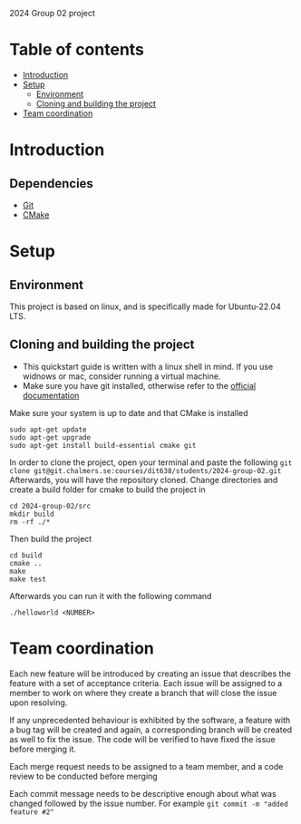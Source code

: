 2024 Group 02 project
# Table of contents
- [Introduction](#introduction)
- [Setup](#setup)
    - [Environment](#environment)
    - [Cloning and building the project](#cloning-the-project)
- [Team coordination](#team-coordination)

# Introduction


## Dependencies
* [Git](https://git-scm.com/book/en/v2/Getting-Started-Installing-Git)
* [CMake](https://cmake.org/)


# Setup
## Environment
This project is based on linux, and is specifically made for Ubuntu-22.04 LTS.

## Cloning and building the project
* This quickstart guide is written with a linux shell in mind. If you use widnows or mac, consider running a virtual machine.
* Make sure you have git installed, otherwise refer to the [official documentation](https://git-scm.com/book/en/v2/Getting-Started-Installing-Git)


Make sure your system is up to date and that CMake is installed
```
sudo apt-get update
sudo apt-get upgrade
sudo apt-get install build-essential cmake git
```

In order to clone the project, open your terminal and paste the following ```git clone git@git.chalmers.se:courses/dit638/students/2024-group-02.git```
Afterwards, you will have the repository cloned. Change directories and create a build folder for cmake to build the project in


```
cd 2024-group-02/src
mkdir build
rm -rf ./*
```

Then build the project

```
cd build
cmake ..
make
make test
```
Afterwards you can run it with the following command
```
./helloworld <NUMBER>
```

# Team coordination
Each new feature will be introduced by creating an issue that describes the feature with a set of acceptance criteria. Each issue will be assigned to a member to work on where they create a branch that will close the issue upon resolving.

If any unprecedented behaviour is exhibited  by the software, a feature with a bug tag will be created and again, a corresponding branch will be created as well to fix the issue. The code will be verified to have fixed the issue before merging it.

Each merge request needs to be assigned to a team member, and a code review to be conducted before merging

Each commit message needs to be descriptive enough about what was changed followed by the issue number. For example ````git commit -m "added feature #2"```` 
